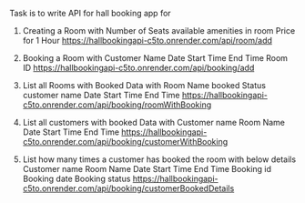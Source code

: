 Task is to write API for hall booking app for

1. Creating a Room with
Number of Seats available
amenities in room
Price for 1 Hour
https://hallbookingapi-c5to.onrender.com/api/room/add

2. Booking a Room with
Customer Name
Date
Start Time
End Time
Room ID
https://hallbookingapi-c5to.onrender.com/api/booking/add

3. List all Rooms with Booked Data with
Room Name
booked Status
customer name
Date
Start Time
End Time
https://hallbookingapi-c5to.onrender.com/api/booking/roomWithBooking


4. List all customers with booked Data with
Customer name
Room Name
Date
Start Time
End Time
https://hallbookingapi-c5to.onrender.com/api/booking/customerWithBooking

5. List how many times a customer has booked the room with below details
Customer name
Room Name
Date
Start Time
End Time
Booking id 
Booking date 
Booking status
https://hallbookingapi-c5to.onrender.com/api/booking/customerBookedDetails
